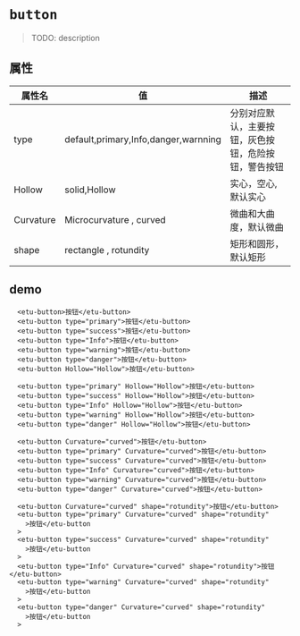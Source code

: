 # `button`

> TODO: description

## 属性

| 属性名       | 值                                    | 描述                         |
|-----------|--------------------------------------|----------------------------|
| type      | default,primary,Info,danger,warnning | 分别对应默认，主要按钮，灰色按钮，危险按钮，警告按钮 |
| Hollow    | solid,Hollow                         | 实心，空心, 默认实心                |
| Curvature | Microcurvature , curved              | 微曲和大曲度，默认微曲                |
| shape     | rectangle , rotundity                | 矩形和圆形，默认矩形                 |

## demo
```
  <etu-button>按钮</etu-button>
  <etu-button type="primary">按钮</etu-button>
  <etu-button type="success">按钮</etu-button>
  <etu-button type="Info">按钮</etu-button>
  <etu-button type="warning">按钮</etu-button>
  <etu-button type="danger">按钮</etu-button>
  <etu-button Hollow="Hollow">按钮</etu-button>

  <etu-button type="primary" Hollow="Hollow">按钮</etu-button>
  <etu-button type="success" Hollow="Hollow">按钮</etu-button>
  <etu-button type="Info" Hollow="Hollow">按钮</etu-button>
  <etu-button type="warning" Hollow="Hollow">按钮</etu-button>
  <etu-button type="danger" Hollow="Hollow">按钮</etu-button>

  <etu-button Curvature="curved">按钮</etu-button>
  <etu-button type="primary" Curvature="curved">按钮</etu-button>
  <etu-button type="success" Curvature="curved">按钮</etu-button>
  <etu-button type="Info" Curvature="curved">按钮</etu-button>
  <etu-button type="warning" Curvature="curved">按钮</etu-button>
  <etu-button type="danger" Curvature="curved">按钮</etu-button>

  <etu-button Curvature="curved" shape="rotundity">按钮</etu-button>
  <etu-button type="primary" Curvature="curved" shape="rotundity"
    >按钮</etu-button
  >
  <etu-button type="success" Curvature="curved" shape="rotundity"
    >按钮</etu-button
  >
  <etu-button type="Info" Curvature="curved" shape="rotundity">按钮</etu-button>
  <etu-button type="warning" Curvature="curved" shape="rotundity"
    >按钮</etu-button
  >
  <etu-button type="danger" Curvature="curved" shape="rotundity"
    >按钮</etu-button
  >
```